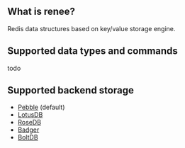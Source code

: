 ## What is renee?
Redis data structures based on key/value storage engine.

## Supported data types and commands

todo

## Supported backend storage

- [Pebble](https://github.com/cockroachdb/pebble) (default)
- [LotusDB](https://github.com/lotusdblabs/lotusdb)
- [RoseDB](https://github.com/rosedblabs/rosedb)
- [Badger](https://github.com/dgraph-io/badger)
- [BoltDB](https://github.com/etcd-io/bbolt)
